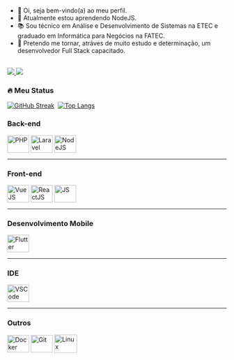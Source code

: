 <!-- <img align="right" src="https://user-images.githubusercontent.com/59755164/163805554-992cae7c-4401-4068-8efc-cb141762714d.gif" height="170"/> -->
<!-- ![Profile Views](https://komarev.com/ghpvc/?username=matheusadami&color=brightgreen) -->

<br/>

- :wave: Oi, seja bem-vindo(a) ao meu perfil.
- :seedling:  Atualmente estou aprendendo NodeJS.
- :books:  Sou técnico em Análise e Desenvolvimento de Sistemas na ETEC e graduado em Informática para Negócios na FATEC.
- :dart:  Pretendo me tornar, atráves de muito estudo e determinação, um desenvolvedor Full Stack capacitado.

<!--
<div align="center">
  <a href="https://github.com/matheusadami">
  <img height="180em" src="https://github-readme-stats.vercel.app/api?username=matheusadami&show_icons=true&theme=dark&include_all_commits=true&count_private=true"/>
  <img height="180em" src="https://github-readme-stats.vercel.app/api/top-langs/?username=matheusadami&layout=compact&langs_count=7&theme=dark"/>
</div>
-->

<!--
<br/>
<br/>

![Stats](https://github-readme-stats.vercel.app/api?username=matheusadami&show_icons=true&theme=dark&include_all_commits=true&count_private=true)
![Top Langs](https://github-readme-stats.vercel.app/api/top-langs/?username=matheusadami&layout=compact&langs_count=7&theme=dark)
-->

<br/>

<div>
  <a href="https://www.linkedin.com/in/matheus-adami/" target="_blank">
     <img src="https://img.shields.io/badge/-LinkedIn-%230077B5?style=for-the-badge&logo=linkedin&logoColor=white" target="_blank">
  </a>
  
  <a href="mailto:matheus.adami.dev@gmail.com">
     <img src="https://img.shields.io/badge/-Gmail-DB4437?style=for-the-badge&logo=gmail&logoColor=white" target="_blank"/>
  </a> 
</div>

### :fire: Meu Status
[![GitHub Streak](http://github-readme-streak-stats.herokuapp.com?user=matheusadami&theme=dark&background=1A1B27)](https://git.io/streak-stats)&nbsp;
[![Top Langs](https://github-readme-stats.vercel.app/api?username=matheusadami&theme=tokyonight)](https://github.com/anuraghazra/github-readme-stats)&nbsp;

<div style="display: inline_block">
  <h3>Back-end</h3>

  <img align="center" title="PHP" alt="PHP" height="40" width="50" src="https://cdn.jsdelivr.net/gh/devicons/devicon/icons/php/php-plain.svg">
  <img align="center" title="Laravel" alt="Laravel" height="40" width="50" src="https://user-images.githubusercontent.com/59755164/163813090-16f16683-c610-48c5-bd51-95a70b74f475.svg">
  <img align="center" title="NodeJS" alt="NodeJS" height="40" width="50" src="https://cdn.jsdelivr.net/gh/devicons/devicon/icons/nodejs/nodejs-original.svg">
  
  <hr>
</div>
  
<div style="display: inline_block">
  <h3>Front-end</h3>
  
  <img align="center" title="VueJS" alt="VueJS" height="40" width="50" src="https://cdn.jsdelivr.net/gh/devicons/devicon/icons/vuejs/vuejs-original.svg">
  <img align="center" title="ReactJS" alt="ReactJS" height="40" width="50" src="https://cdn.jsdelivr.net/gh/devicons/devicon/icons/react/react-original.svg">
  <img align="center" title="TailwindCSS" alt="JS" height="40" width="50" src="https://cdn.jsdelivr.net/gh/devicons/devicon/icons/tailwindcss/tailwindcss-plain.svg">
  
  <hr>
</div>
  
<div style="display: inline_block">
  <h3>Desenvolvimento Mobile</h3>

  <img align="center" title="Flutter" alt="Flutter" height="40" width="50" src="https://cdn.jsdelivr.net/gh/devicons/devicon/icons/flutter/flutter-original.svg">
  
  <hr>
</div>

<div style="display: inline_block">
  <h3>IDE</h3>

  <img align="center" title="VSCode" alt="VSCode" height="40" width="50" src="https://cdn.jsdelivr.net/gh/devicons/devicon/icons/vscode/vscode-original.svg">
  
  <hr>
</div>
  
<div style="display: inline_block">
  <h3>Outros</h3>

  <img align="center" title="Docker" alt="Docker" height="40" width="50" src="https://cdn.jsdelivr.net/gh/devicons/devicon/icons/docker/docker-plain-wordmark.svg"/>
  <img align="center" title="Git" alt="Git" height="40" width="50" src="https://cdn.jsdelivr.net/gh/devicons/devicon/icons/git/git-original.svg"/>
  <img align="center" title="Linux" alt="Linux" height="42" width="52" src="https://cdn.jsdelivr.net/gh/devicons/devicon/icons/linux/linux-original.svg" />
</div>

<!--
<br/>

![Snake animation](https://github.com/matheusadami/matheusadami/blob/output/github-contribution-grid-snake.svg)
-->
